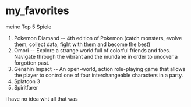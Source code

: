 # my_favorites

meine Top 5 Spiele

1. Pokemon Diamand -- 4th edition of Pokemon (catch monsters, evolve them, collect data, fight with them and become the best)
2. Omori -- Explore a strange world full of colorful friends and foes. Navigate through the vibrant and the mundane in order to uncover a forgotten past.
3. Genshin Impact -- An open-world, action role-playing game that allows the player to control one of four interchangeable characters in a party.
4. Splatoon 3
5. Spiritfarer

i have no idea wht all that was
